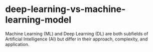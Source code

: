 # deep-learning-vs-machine-learning-model
Machine Learning (ML) and Deep Learning (DL) are both subfields of Artificial Intelligence (AI) but differ in their approach, complexity, and application.
